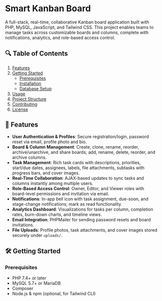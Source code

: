 # Smart Kanban Board

A full-stack, real-time, collaborative Kanban board application built with PHP, MySQL, JavaScript, and Tailwind CSS. This project enables teams to manage tasks across customizable boards and columns, complete with notifications, analytics, and role-based access control.

## 🔍 Table of Contents

1. [Features](#features)  
2. [Getting Started](#getting-started)  
   - [Prerequisites](#prerequisites)  
   - [Installation](#installation)  
   - [Database Setup](#database-setup)  
3. [Usage](#usage)  
4. [Project Structure](#project-structure)  
5. [Contributing](#contributing)  
6. [License](#license)  

## 🚀 Features

- **User Authentication & Profiles**: Secure registration/login, password reset via email, profile photo and bio.  
- **Board & Column Management**: Create, clone, rename, reorder, archive/unarchive, and share boards; add, rename, delete, reorder, and archive columns.  
- **Task Management**: Rich task cards with descriptions, priorities, start/due dates, assignees, labels, file attachments, subtasks with progress bars, and cover images.  
- **Real-Time Collaboration**: AJAX-based updates to sync tasks and columns instantly among multiple users.  
- **Role-Based Access Control**: Owner, Editor, and Viewer roles with board-level permissions and invitation via email.  
- **Notifications**: In-app bell icon with task assignment, due-soon, and stage-change notifications; mark as read functionality.  
- **Analytics Dashboard**: Visualizations for tasks per column, completion rates, burn-down charts, and timeline views.  
- **Email Integration**: PHPMailer for sending password resets and board invitations.  
- **File Uploads**: Profile photos, task attachments, and cover images stored securely under `uploads/`.

## 🛠 Getting Started

### Prerequisites

- PHP 7.4+ or later  
- MySQL 5.7+ or MariaDB  
- Composer  
- Node.js & npm (optional, for Tailwind CLI)  


